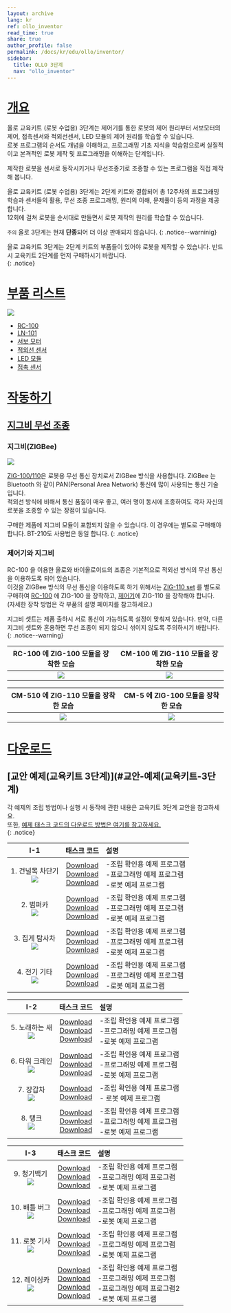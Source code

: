 ```yaml
---
layout: archive
lang: kr
ref: ollo_inventor
read_time: true
share: true
author_profile: false
permalink: /docs/kr/edu/ollo/inventor/
sidebar:
  title: OLLO 3단계
  nav: "ollo_inventor"
---
```


# [개요](#개요)

올로 교육키트 (로봇 수업용) 3단계는 제어기를 통한 로봇의 제어 원리부터 서보모터의 제어, 접촉센서와 적외선센서, LED 모듈의 제어 원리를 학습할 수 있습니다.  
로봇 프로그램의 순서도 개념을 이해하고, 프로그래밍 기초 지식을 학습함으로써 실질적이고 본격적인 로봇 제작 및 프로그래밍을 이해하는 단계입니다.

제작한 로봇을 센서로 동작시키거나 무선조종기로 조종할 수 있는 프로그램을 직접 제작해 봅니다.

올로 교육키트 (로봇 수업용) 3단계는 2단계 키트와 결합되어 총 12주차의 프로그래밍 학습과 센서들의 활용, 무선 조종 프로그래밍, 원리의 이해, 문제풀이 등의 과정을 제공합니다.  
12회에 걸쳐 로봇을 순서대로 만들면서 로봇 제작의 원리를 학습할 수 있습니다.

`주의` 올로 3단계는 현재 **단종**되어 더 이상 판매되지 않습니다.
{: .notice--warninig}

올로 교육키트 3단계는 2단계 키트의 부품들이 있어야 로봇을 제작할 수 있습니다. 반드시 교육키트 2단계를 먼저 구매하시기 바랍니다.  
{: .notice}

# [부품 리스트](#부품-리스트)

 ![](/assets/images/edu/ollo/edu_3rd_partlist_kr.png)

- [RC-100]
- [LN-101]
- [서보 모터]
- [적외선 센서]
- [LED 모듈]
- [접촉 센서]

# [작동하기](#작동하기)

## [지그비 무선 조종](#지그비-무선-조종)

### 지그비(ZIGBee)

![](/assets/images/edu/ollo/zig_100_110_kr.png)

[ZIG-100/110]은 로봇용 무선 통신 장치로서 ZIGBee 방식을 사용합니다. ZIGBee 는 Bluetooth 와 같이 PAN(Personal Area Network) 통신에 많이 사용되는 통신 기술입니다.  
적외선 방식에 비해서 통신 품질이 매우 좋고, 여러 명이 동시에 조종하여도 각자 자신의 로봇을 조종할 수 있는 장점이 있습니다.


구매한 제품에 지그비 모듈이 포함되지 않을 수 있습니다. 이 경우에는 별도로 구매해야 합니다. BT-210도 사용법은 동일 합니다.
{: .notice}

### 제어기와 지그비

RC-100 을 이용한 올로와 바이올로이드의 조종은 기본적으로 적외선 방식의 무선 통신을 이용하도록 되어 있습니다.  
이것을 ZIGBee 방식의 무선 통신을 이용하도록 하기 위해서는 [ZIG-110 set] 를 별도로 구매하여 [RC-100] 에 ZIG-100 을 장착하고, [제어기]에 ZIG-110 을 장착해야 합니다.  
(자세한 장착 방법은 각 부품의 설명 페이지를 참고하세요.)


지그비 셋트는 제품 출하시 서로 통신이 가능하도록 설정이 맞춰져 있습니다.
만약, 다른 지그비 셋트와 혼용하면 무선 조종이 되지 않으니 섞이지 않도록 주의하시기 바랍니다.   
{: .notice--warning}

|RC-100 에 ZIG-100 모듈을 장착한 모습|CM-100 에 ZIG-110 모듈을 장착한 모습|
|:-----:|:-----:|
|![](/assets/images/edu/ollo/rc-100_zig-100_insert4_kr.jpg)|![](/assets/images/edu/ollo/cm100_zig110_kr.jpg)|

|CM-510 에 ZIG-110 모듈을 장착한 모습|CM-5 에 ZIG-100 모듈을 장착한 모습|
|:-----:|:-----:|
|![](/assets/images/edu/ollo/cm510_zig110_kr.png)|![](/assets/images/edu/ollo/cm5_zig100_kr.png)|


# [다운로드](#다운로드)

## [교안 예제(교육키트 3단계)](#교안-예제(교육키트-3단계)

각 예제의 조립 방법이나 실행 시 동작에 관한 내용은 교육키트 3단계 교안을 참고하세요.   
또한, [예제 태스크 코드의 다운로드 방법은 여기를 참고하세요.]  
{: .notice}

|I-1|태스크 코드|설명|
| :---: | :-----: | :--- |
|1. 건널목 차단기<br />![](/assets/images/edu/ollo/l3_crossing-gate_kr.jpg)|[Download][I-1-1_1]<br />[Download][I-1-1_2]<br />[Download][I-1-1_3]|-조립 확인용 예제 프로그램<br />-프로그래밍 예제 프로그램<br />-로봇 예제 프로그램|
|2. 범퍼카<br /> ![](/assets/images/edu/ollo/l3_bump-car_kr.jpg)|[Download][I-1-2_1]<br />[Download][I-1-2_2]<br />[Download][I-1-2_3]|-조립 확인용 예제 프로그램<br />-프로그래밍 예제 프로그램<br />-로봇 예제 프로그램|
|3. 집게 탐사차<br />![](/assets/images/edu/ollo/l3_probing_car_kr.jpg)|[Download][I-1-3_1]<br />[Download][I-1-3_2]<br />[Download][I-1-3_3]|-조립 확인용 예제 프로그램<br />-프로그래밍 예제 프로그램<br />-로봇 예제 프로그램|
|4. 전기 기타<br />![](/assets/images/edu/ollo/l3_guitar_kr.jpg)|[Download][I-1-4_1]<br />[Download][I-1-4_2]<br />[Download][I-1-4_3]|-조립 확인용 예제 프로그램<br />-프로그래밍 예제 프로그램<br />-로봇 예제 프로그램|

|I-2|태스크 코드|설명|
| :---: | :-----: | :--- |
|5. 노래하는 새<br />![](/assets/images/edu/ollo/l3_bird_kr.jpg)|[Download][I-2-1_1]<br />[Download][I-2-1_2]<br />[Download][I-2-1_3]|-조립 확인용 예제 프로그램<br />-프로그래밍 예제 프로그램<br />-로봇 예제 프로그램|
|6. 타워 크레인<br />![](/assets/images/edu/ollo/l3_crane_kr.jpg)|[Download][I-2-2_1]<br />[Download][I-2-2_2]<br />[Download][I-2-2_3]|-조립 확인용 예제 프로그램<br />-프로그래밍 예제 프로그램<br />-로봇 예제 프로그램|
|7. 장갑차<br />![](/assets/images/edu/ollo/l3_combatcar_kr.jpg)|[Download][I-2-3_1]<br />[Download][I-2-3_3]|-조립 확인용 예제 프로그램<br />- 로봇 예제 프로그램|
|8. 탱크<br />![](/assets/images/edu/ollo/l3_tank_kr.jpg)|[Download][I-2-4_1]<br />[Download][I-2-4_2]<br />[Download][I-2-4_3]|-조립 확인용 예제 프로그램<br />-프로그래밍 예제 프로그램<br />-로봇 예제 프로그램|

|I-3|태스크 코드|설명|
| :---: | :-----: | :--- |
|9. 청기백기<br />![](/assets/images/edu/ollo/l3_flag-guy_kr.jpg)|[Download][I-3-1_1]<br />[Download][I-3-1_2]<br />[Download][I-3-1_3]|-조립 확인용 예제 프로그램<br />-프로그래밍 예제 프로그램<br />-로봇 예제 프로그램|
|10. 배틀 버그<br />![](/assets/images/edu/ollo/l3_battlebug_kr.jpg)|[Download][I-3-2_1]<br />[Download][I-3-2_2]<br />[Download][I-3-2_3]|-조립 확인용 예제 프로그램<br />-프로그래밍 예제 프로그램<br />-로봇 예제 프로그램|
|11. 로봇 기사<br />![](/assets/images/edu/ollo/l3_retoma_kr.jpg)|[Download][I-3-3_1]<br />[Download][I-3-3_2]<br />[Download][I-3-3_3]|-조립 확인용 예제 프로그램<br />-프로그래밍 예제 프로그램<br />-로봇 예제 프로그램|
|12. 레이싱카<br />![](/assets/images/edu/ollo/l3_racing_car_kr.jpg)|[Download][I-3-4_1]<br />[Download][I-3-4_2]<br />[Download][I-3-4_3]<br />[Download][I-3-4_4]|-조립 확인용 예제 프로그램<br />-프로그래밍 예제 프로그램<br />-프로그래밍 예제 프로그램2<br />-로봇 예제 프로그램|



[RC-100]: /docs/kr/parts/communication/rc-100/
[LN-101]: /docs/kr/parts/interface/ln-101/
[서보 모터]: /docs/kr/parts/motor/servo_motor/
[적외선 센서]: /docs/kr/parts/sensor/irss-10/
[LED 모듈]: /docs/kr/parts/display/lm-10/
[접촉 센서]: /docs/kr/parts/sensor/ts-10/
[ZIG-100/110]: /docs/kr/parts/communication/zig-110/
[ZIG-110 set]: /docs/kr/parts/communication/zig-110/
[제어기]: /docs/kr/parts/controller/controller_compatibility/
[예제 태스크 코드의 다운로드 방법은 여기를 참고하세요.]: /docs/kr/faq/download_task_code/
[I-1-1_1]: http://support.robotis.com/ko/baggage_files/ollo/edu_3rd/ollo_l3_crossinggateasm_kr.tsk
[I-1-1_2]: http://support.robotis.com/ko/baggage_files/ollo/edu_3rd/ollo_l3_crossinggateexam_kr.tsk
[I-1-1_3]: http://support.robotis.com/ko/baggage_files/ollo/edu_3rd/ollo_l3_crossinggate_kr.tsk
[I-1-2_1]: http://support.robotis.com/ko/baggage_files/ollo/edu_3rd/ollo_l3_bumpcarasm_kr.tsk
[I-1-2_2]: http://support.robotis.com/ko/baggage_files/ollo/edu_3rd/ollo_l3_bumpcarexam_kr.tsk
[I-1-2_3]: http://support.robotis.com/ko/baggage_files/ollo/edu_3rd/ollo_l3_bumpcar_kr.tsk
[I-1-3_1]: http://support.robotis.com/ko/baggage_files/ollo/edu_3rd/ollo_l3_probingcarasm_kr.tsk
[I-1-3_2]: http://support.robotis.com/ko/baggage_files/ollo/edu_3rd/ollo_l3_probingcarexam_kr.tsk
[I-1-3_3]: http://support.robotis.com/ko/baggage_files/ollo/edu_3rd/ollo_l3_probingcar_kr.tsk
[I-1-4_1]: http://support.robotis.com/ko/baggage_files/ollo/edu_3rd/ollo_l3_guitarasm_kr.tsk
[I-1-4_2]: http://support.robotis.com/ko/baggage_files/ollo/edu_3rd/ollo_l3_guitarexam_kr.tsk
[I-1-4_3]: http://support.robotis.com/ko/baggage_files/ollo/edu_3rd/ollo_l3_guitar_kr.tsk
[I-2-1_1]: http://support.robotis.com/ko/baggage_files/ollo/edu_3rd/ollo_l3_birdasm_kr.tsk
[I-2-1_2]: http://support.robotis.com/ko/baggage_files/ollo/edu_3rd/ollo_l3_birdexam_kr.tsk
[I-2-1_3]: http://support.robotis.com/ko/baggage_files/ollo/edu_3rd/ollo_l3_bird_kr.tsk
[I-2-2_1]: http://support.robotis.com/ko/baggage_files/ollo/edu_3rd/ollo_l3_craneasm_kr.tsk
[I-2-2_2]: http://support.robotis.com/ko/baggage_files/ollo/edu_3rd/ollo_l3_craneexam_kr.tsk
[I-2-2_3]: http://support.robotis.com/ko/baggage_files/ollo/edu_3rd/ollo_l3_crane_kr.tsk
[I-2-3_1]: http://support.robotis.com/ko/baggage_files/ollo/edu_3rd/ollo_l3_combatcarasm_kr.tsk
[I-2-3_3]: http://support.robotis.com/ko/baggage_files/ollo/edu_3rd/ollo_l3_combatcar_kr.tsk
[I-2-4_1]: http://support.robotis.com/ko/baggage_files/ollo/edu_3rd/ollo_l3_tankasm_kr.tsk
[I-2-4_2]: http://support.robotis.com/ko/baggage_files/ollo/edu_3rd/ollo_l3_tankexam_kr.tsk
[I-2-4_3]: http://support.robotis.com/ko/baggage_files/ollo/edu_3rd/ollo_l3_tank_kr.tsk
[I-3-1_1]: http://support.robotis.com/ko/baggage_files/ollo/edu_3rd/ollo_l3_flaggameasm_kr.tsk
[I-3-1_2]: http://support.robotis.com/ko/baggage_files/ollo/edu_3rd/ollo_l3_flaggameexam_kr.tsk
[I-3-1_3]: http://support.robotis.com/ko/baggage_files/ollo/edu_3rd/ollo_l3_flaggame_kr.tsk
[I-3-2_1]: http://support.robotis.com/ko/baggage_files/ollo/edu_3rd/ollo_l3_battlebugasm_kr.tsk
[I-3-2_2]: http://support.robotis.com/ko/baggage_files/ollo/edu_3rd/ollo_l3_battlebugexam_kr.tsk
[I-3-2_3]: http://support.robotis.com/ko/baggage_files/ollo/edu_3rd/ollo_l3_battlebug_kr.tsk
[I-3-3_1]: http://support.robotis.com/ko/baggage_files/ollo/edu_3rd/ollo_l3_knightasm_kr.tsk
[I-3-3_2]: http://support.robotis.com/ko/baggage_files/ollo/edu_3rd/ollo_l3_knightexam_kr.tsk
[I-3-3_3]: http://support.robotis.com/ko/baggage_files/ollo/edu_3rd/ollo_l3_knight_kr.tsk
[I-3-4_1]: http://support.robotis.com/ko/baggage_files/ollo/edu_3rd/ollo_l3_racingcarasm_kr.tsk
[I-3-4_2]: http://support.robotis.com/ko/baggage_files/ollo/edu_3rd/ollo_l3_racingcarexam1_kr.tsk
[I-3-4_3]: http://support.robotis.com/ko/baggage_files/ollo/edu_3rd/ollo_l3_racingcarexam2_kr.tsk
[I-3-4_4]: http://support.robotis.com/ko/baggage_files/ollo/edu_3rd/ollo_l3_racingcar_kr.tsk

